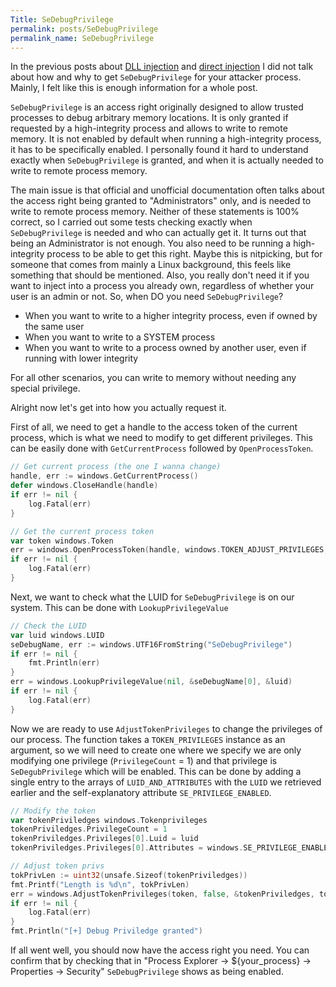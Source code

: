 ```yaml
---
Title: SeDebugPrivilege
permalink: posts/SeDebugPrivilege
permalink_name: SeDebugPrivilege
---
```


In the previous posts about [DLL injection](/posts/DLLInjection) and [direct injection](/posts/DirectInjection) I did not talk about how and why to get `SeDebugPrivilege` for your attacker process. Mainly, I felt like this is enough information for a whole post.

`SeDebugPrivilege` is an access right originally designed to allow trusted processes to debug arbitrary memory locations. It is only granted if requested by a high-integrity process and allows to write to remote memory. It is not enabled by default when running a high-integrity process, it has to be specifically enabled. I personally found it hard to understand exactly when `SeDebugPrivilege` is granted, and when it is actually needed to write to remote process memory.

The main issue is that official and unofficial documentation often talks about the access right being granted to "Administrators" only, and is needed to write to remote process memory.
Neither of these statements is 100% correct, so I carried out some tests checking exactly when `SeDebugPrivilege` is needed and who can actually get it.
It turns out that being an Administrator is not enough. You also need to be running a high-integrity process to be able to get this right. Maybe this is nitpicking, but for someone that comes from mainly a Linux background, this feels like something that should be mentioned.
Also, you really don't need it if you want to inject into a process you already own, regardless of whether your user is an admin or not.
So, when DO you need `SeDebugPrivilege`?
 - When you want to write to a higher integrity process, even if owned by the same user
 - When you want to write to a SYSTEM process
 - When you want to write to a process owned by another user, even if running with lower integrity
 
For all other scenarios, you can write to memory without needing any special privilege.

Alright now let's get into how you actually request it.

First of all, we need to get a handle to the access token of the current process, which is what we need to modify to get different privileges. This can be easily done with `GetCurrentProcess` followed by `OpenProcessToken`.

```go
// Get current process (the one I wanna change)
handle, err := windows.GetCurrentProcess()
defer windows.CloseHandle(handle)
if err != nil {
	log.Fatal(err)
}

// Get the current process token
var token windows.Token
err = windows.OpenProcessToken(handle, windows.TOKEN_ADJUST_PRIVILEGES, &token)
if err != nil {
	log.Fatal(err)
}
```

Next, we want to check what the LUID for `SeDebugPrivilege` is on our system. This can be done with `LookupPrivilegeValue`

```go
// Check the LUID
var luid windows.LUID
seDebugName, err := windows.UTF16FromString("SeDebugPrivilege")
if err != nil {
	fmt.Println(err)
}
err = windows.LookupPrivilegeValue(nil, &seDebugName[0], &luid)
if err != nil {
	log.Fatal(err)
}
```

Now we are ready to use `AdjustTokenPrivileges` to change the privileges of our process. The function takes a `TOKEN_PRIVILEGES` instance as an argument, so we will need to create one where we specify we are only modifying one privilege (`PrivilegeCount` = 1) and that privilege is `SeDegubPrivilege` which will be enabled. This can be done by adding a single entry to the arrays of `LUID_AND_ATTRIBUTES` with the `LUID` we retrieved earlier and the self-explanatory attribute `SE_PRIVILEGE_ENABLED`.

```go
// Modify the token
var tokenPriviledges windows.Tokenprivileges
tokenPriviledges.PrivilegeCount = 1
tokenPriviledges.Privileges[0].Luid = luid
tokenPriviledges.Privileges[0].Attributes = windows.SE_PRIVILEGE_ENABLED

// Adjust token privs
tokPrivLen := uint32(unsafe.Sizeof(tokenPriviledges))
fmt.Printf("Length is %d\n", tokPrivLen)
err = windows.AdjustTokenPrivileges(token, false, &tokenPriviledges, tokPrivLen, nil, nil)
if err != nil {
	log.Fatal(err)
}
fmt.Println("[+] Debug Priviledge granted")
```

If all went well, you should now have the access right you need. You can confirm that by checking that in "Process Explorer -> ${your_process} -> Properties -> Security" `SeDebugPrivilege` shows as being enabled.
 
